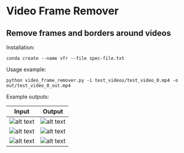 # Video Frame Remover
## Remove frames and borders around videos

Installation:

`conda create --name vfr --file spec-file.txt`

Usage example:

`python video_frame_remover.py -i test_videos/test_video_0.mp4 -o out/test_video_0_out.mp4`

Example outputs:

| Input  |  Output |
|---|---|
| ![alt text](https://github.com/alexkimxyz/video_frame_remover/blob/master/img_examples/0.png)  |  ![alt text](https://github.com/alexkimxyz/video_frame_remover/blob/master/img_examples/0_out.png) |
| ![alt text](https://github.com/alexkimxyz/video_frame_remover/blob/master/img_examples/1.png)  |  ![alt text](https://github.com/alexkimxyz/video_frame_remover/blob/master/img_examples/1_out.png) |
| ![alt text](https://github.com/alexkimxyz/video_frame_remover/blob/master/img_examples/2.png)  |  ![alt text](https://github.com/alexkimxyz/video_frame_remover/blob/master/img_examples/2_out.png) |


